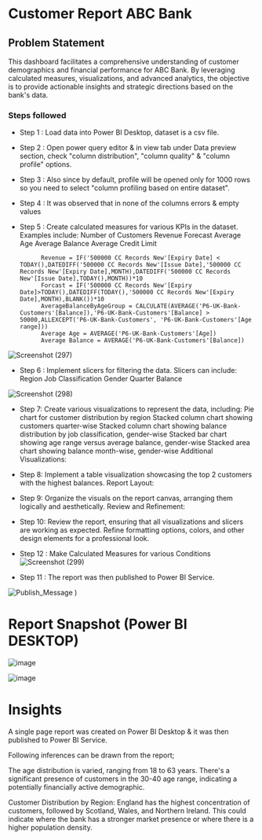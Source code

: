 # Customer Report ABC Bank 

## Problem Statement

This dashboard facilitates a comprehensive understanding of customer demographics and financial performance for ABC Bank. By leveraging calculated measures, visualizations, and advanced analytics, the objective is to provide actionable insights and strategic directions based on the bank's data.


### Steps followed 
- Step 1 : Load data into Power BI Desktop, dataset is a csv file.
- Step 2 : Open power query editor & in view tab under Data preview section, check "column distribution", "column quality" & "column profile" options.
- Step 3 : Also since by default, profile will be opened only for 1000 rows so you need to select "column profiling based on entire dataset".
- Step 4 : It was observed that in none of the columns errors & empty values
- Step 5 : Create calculated measures for various KPIs in the dataset. Examples include:
Number of Customers
Revenue
Forecast
Average Age
Average Balance
Average Credit Limit

            Revenue = IF('500000 CC Records New'[Expiry Date] < TODAY(),DATEDIFF('500000 CC Records New'[Issue Date],'500000 CC Records New'[Expiry Date],MONTH),DATEDIFF('500000 CC Records New'[Issue Date],TODAY(),MONTH))*10
            Forcast = IF('500000 CC Records New'[Expiry Date]>TODAY(),DATEDIFF(TODAY(),'500000 CC Records New'[Expiry Date],MONTH),BLANK())*10
            AverageBalanceByAgeGroup = CALCULATE(AVERAGE('P6-UK-Bank-Customers'[Balance]),'P6-UK-Bank-Customers'[Balance] > 50000,ALLEXCEPT('P6-UK-Bank-Customers', 'P6-UK-Bank-Customers'[Age  range]))
            Average Age = AVERAGE('P6-UK-Bank-Customers'[Age])
            Average Balance = AVERAGE('P6-UK-Bank-Customers'[Balance])

![Screenshot (297)](https://github.com/ajay9359/Project-2/assets/153490133/9643ac55-de4f-4711-96bf-a40197976cd5)

- Step 6 : Implement slicers for filtering the data. Slicers can include:
Region
Job Classification
Gender
Quarter
Balance

![Screenshot (298)](https://github.com/ajay9359/Project-2/assets/153490133/5a8f5e05-374e-4ec7-9c0e-94e6925e396c)

- Step 7: Create various visualizations to represent the data, including:
Pie chart for customer distribution by region
Stacked column chart showing customers quarter-wise
Stacked column chart showing balance distribution by job classification, gender-wise
Stacked bar chart showing age range versus average balance, gender-wise
Stacked area chart showing balance month-wise, gender-wise
Additional Visualizations:

- Step 8: Implement a table visualization showcasing the top 2 customers with the highest balances.
Report Layout:
- Step 9: Organize the visuals on the report canvas, arranging them logically and aesthetically.
Review and Refinement:
- Step 10: Review the report, ensuring that all visualizations and slicers are working as expected.
Refine formatting options, colors, and other design elements for a professional look.
- Step 12 : Make Calculated Measures for various Conditions
![Screenshot (299)](https://github.com/ajay9359/Project-2/assets/153490133/8662a08f-3fae-40a4-8ac0-e62be80c3654)

- Step 11 : The report was then published to Power BI Service.
 
 
![Publish_Message](https://github.com/ajay9359/Project-2/assets/153490133/9a1b2c79-036f-4a00-9c30-987ffa1a9480)
)



 
 # Report Snapshot (Power BI DESKTOP)

 
![image](https://github.com/ajay9359/Project-2/assets/153490133/573cf1a4-546e-47c9-92d5-1e56c3403d12)

![image](https://github.com/ajay9359/Project-2/assets/153490133/72eeab6f-47c7-4606-99cc-75a4dc3f7014)

# Insights

A single page report was created on Power BI Desktop & it was then published to Power BI Service.

Following inferences can be drawn from the report;

The age distribution is varied, ranging from 18 to 63 years.
There's a significant presence of customers in the 30-40 age range, indicating a potentially financially active demographic.

Customer Distribution by Region:
England has the highest concentration of customers, followed by Scotland, Wales, and Northern Ireland.
This could indicate where the bank has a stronger market presence or where there is a higher population density.
